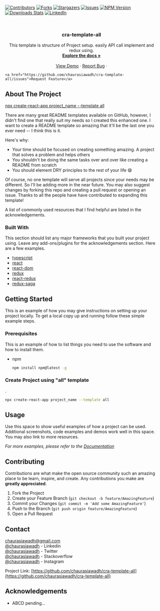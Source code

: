 [![Contributors][contributors-shield]][contributors-url]
[![Forks][forks-shield]][forks-url]
[![Stargazers][stars-shield]][stars-url]
[![Issues][issues-shield]][issues-url]
[![NPM Version][npm-shield]][npm-url]
[![Downloads Stats][npm-downloads]][npm-url]
[![LinkedIn][linkedin-shield]][linkedin-url]

<br />
<p align="center">
  <h3 align="center">cra-template-all</h3>

  <p align="center">
  This template is structure of Project setup. easily API call implement and redux using.
    <br />
    <a href="https://github.com/chaurasiawadh/cra-template-all"><strong>Explore the docs »</strong></a>
    <br />
    <br />
    <a href="https://github.com/chaurasiawadh/cra-template-all">View Demo</a>
    ·
    <a href="https://github.com/chaurasiawadh/cra-template-all/issues">Report Bug</a>
    ·
  
    <a href="https://github.com/chaurasiawadh/cra-template-all/issues">Request Feature</a>
  </p>
</p>

<!-- ABOUT THE PROJECT -->
## About The Project
[npx create-react-app project_name --template all](https://github.com/chaurasiawadh/cra-template-all)

There are many great README templates available on GitHub, however, I didn't find one that really suit my needs so I created this enhanced one. I want to create a README template so amazing that it'll be the last one you ever need -- I think this is it.

Here's why:
* Your time should be focused on creating something amazing. A project that solves a problem and helps others
* You shouldn't be doing the same tasks over and over like creating a README from scratch
* You should element DRY principles to the rest of your life :smile:

Of course, no one template will serve all projects since your needs may be different. So I'll be adding more in the near future. You may also suggest changes by forking this repo and creating a pull request or opening an issue. Thanks to all the people have have contributed to expanding this template!

A list of commonly used resources that I find helpful are listed in the acknowledgements.

### Built With

This section should list any major frameworks that you built your project using. Leave any add-ons/plugins for the acknowledgements section. Here are a few examples.
* [typescript](https://www.npmjs.com/package/typescript)
* [react](https://www.npmjs.com/package/react)
* [react-dom](https://www.npmjs.com/package/react-dom)
* [redux](https://www.npmjs.com/package/redux)
* [react-redux](https://www.npmjs.com/package/react-redux)
* [redux-saga](https://www.npmjs.com/package/redux-saga)



<!-- GETTING STARTED -->
## Getting Started

This is an example of how you may give instructions on setting up your project locally.
To get a local copy up and running follow these simple example steps.

### Prerequisites

This is an example of how to list things you need to use the software and how to install them.
* npm
  ```sh
  npm install npm@latest -g
  ```

### Create Project using "all" template
. 
   ```sh
   npx create-react-app project_name --template all
   ```

<!-- USAGE EXAMPLES -->
## Usage

Use this space to show useful examples of how a project can be used. Additional screenshots, code examples and demos work well in this space. You may also link to more resources.

_For more examples, please refer to the [Documentation](https://github.com/chaurasiawadh/cra-template-all/blob/master/template/README.md)_

<!-- CONTRIBUTING -->
## Contributing

Contributions are what make the open source community such an amazing place to be learn, inspire, and create. Any contributions you make are **greatly appreciated**.

1. Fork the Project
2. Create your Feature Branch (`git checkout -b feature/AmazingFeature`)
3. Commit your Changes (`git commit -m 'Add some AmazingFeature'`)
4. Push to the Branch (`git push origin feature/AmazingFeature`)
5. Open a Pull Request


<!-- CONTACT -->
## Contact

 chaurasiawadh@gmail.com
 <br>
 [@chaurasiawadh](https://www.linkedin.com/in/chaurasiawadh) - Linkedin
 <br>
 [@chaurasiawadh](https://twitter.com/chaurasiawadh) - Twitter
 <br>
 [@chaurasiawadh](https://stackoverflow.com/users/11741753/chaurasia) - Stackoverflow
 <br>
 [@chaurasiawadh](https://www.instagram.com/chaurasiawadh) - Instagram

Project Link: [https://github.com/chaurasiawadh/cra-template-all](https://github.com/chaurasiawadh/cra-template-all)



<!-- ACKNOWLEDGEMENTS -->
## Acknowledgements
* ABCD pending...


<!-- MARKDOWN LINKS & IMAGES -->
<!-- https://www.markdownguide.org/basic-syntax/#reference-style-links -->
[contributors-shield]: https://img.shields.io/github/contributors/chaurasiawadh/cra-template-all.svg?style=for-the-badge
[contributors-url]: https://github.com/chaurasiawadh/cra-template-all/graphs/contributors
[forks-shield]: https://img.shields.io/github/forks/chaurasiawadh/cra-template-all.svg?style=for-the-badge
[forks-url]: https://github.com/chaurasiawadh/cra-template-all/network/members
[stars-shield]: https://img.shields.io/github/stars/chaurasiawadh/cra-template-all.svg?style=for-the-badge
[stars-url]: https://github.com/chaurasiawadh/cra-template-all/stargazers
[issues-shield]: https://img.shields.io/github/issues/chaurasiawadh/cra-template-all.svg?style=for-the-badge

[issues-url]: https://github.com/chaurasiawadh/cra-template-all/issues
[linkedin-shield]: https://img.shields.io/badge/-LinkedIn-black.svg?style=for-the-badge&logo=linkedin&colorB=555
[linkedin-url]: https://linkedin.com/in/chaurasiawadh

[npm-shield]: https://img.shields.io/npm/v/cra-template-all.svg?style=for-the-badge
[npm-url]: https://npmjs.org/package/cra-template-all
[npm-downloads]: https://img.shields.io/npm/dm/cra-template-all.svg?style=for-the-badge

